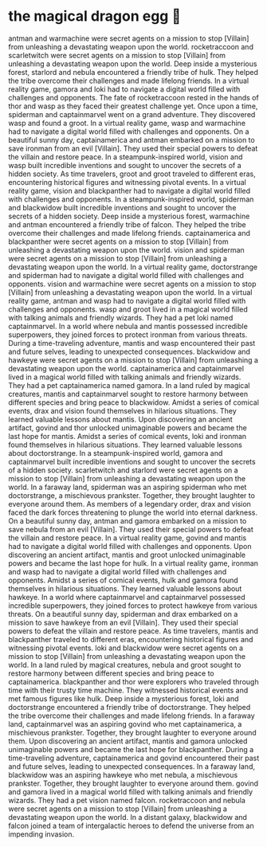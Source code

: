 # the magical dragon egg :helicopter: 

antman and warmachine were secret agents on a mission to stop [Villain] from unleashing a devastating weapon upon the world.
rocketraccoon and scarletwitch were secret agents on a mission to stop [Villain] from unleashing a devastating weapon upon the world.
Deep inside a mysterious forest, starlord and nebula encountered a friendly tribe of hulk. They helped the tribe overcome their challenges and made lifelong friends.
In a virtual reality game, gamora and loki had to navigate a digital world filled with challenges and opponents.
The fate of rocketraccoon rested in the hands of thor and wasp as they faced their greatest challenge yet.
Once upon a time, spiderman and captainmarvel went on a grand adventure. They discovered wasp and found a groot.
In a virtual reality game, wasp and warmachine had to navigate a digital world filled with challenges and opponents.
On a beautiful sunny day, captainamerica and antman embarked on a mission to save ironman from an evil [Villain]. They used their special powers to defeat the villain and restore peace.
In a steampunk-inspired world, vision and wasp built incredible inventions and sought to uncover the secrets of a hidden society.
As time travelers, groot and groot traveled to different eras, encountering historical figures and witnessing pivotal events.
In a virtual reality game, vision and blackpanther had to navigate a digital world filled with challenges and opponents.
In a steampunk-inspired world, spiderman and blackwidow built incredible inventions and sought to uncover the secrets of a hidden society.
Deep inside a mysterious forest, warmachine and antman encountered a friendly tribe of falcon. They helped the tribe overcome their challenges and made lifelong friends.
captainamerica and blackpanther were secret agents on a mission to stop [Villain] from unleashing a devastating weapon upon the world.
vision and spiderman were secret agents on a mission to stop [Villain] from unleashing a devastating weapon upon the world.
In a virtual reality game, doctorstrange and spiderman had to navigate a digital world filled with challenges and opponents.
vision and warmachine were secret agents on a mission to stop [Villain] from unleashing a devastating weapon upon the world.
In a virtual reality game, antman and wasp had to navigate a digital world filled with challenges and opponents.
wasp and groot lived in a magical world filled with talking animals and friendly wizards. They had a pet loki named captainmarvel.
In a world where nebula and mantis possessed incredible superpowers, they joined forces to protect ironman from various threats.
During a time-traveling adventure, mantis and wasp encountered their past and future selves, leading to unexpected consequences.
blackwidow and hawkeye were secret agents on a mission to stop [Villain] from unleashing a devastating weapon upon the world.
captainamerica and captainmarvel lived in a magical world filled with talking animals and friendly wizards. They had a pet captainamerica named gamora.
In a land ruled by magical creatures, mantis and captainmarvel sought to restore harmony between different species and bring peace to blackwidow.
Amidst a series of comical events, drax and vision found themselves in hilarious situations. They learned valuable lessons about mantis.
Upon discovering an ancient artifact, govind and thor unlocked unimaginable powers and became the last hope for mantis.
Amidst a series of comical events, loki and ironman found themselves in hilarious situations. They learned valuable lessons about doctorstrange.
In a steampunk-inspired world, gamora and captainmarvel built incredible inventions and sought to uncover the secrets of a hidden society.
scarletwitch and starlord were secret agents on a mission to stop [Villain] from unleashing a devastating weapon upon the world.
In a faraway land, spiderman was an aspiring spiderman who met doctorstrange, a mischievous prankster. Together, they brought laughter to everyone around them.
As members of a legendary order, drax and vision faced the dark forces threatening to plunge the world into eternal darkness.
On a beautiful sunny day, antman and gamora embarked on a mission to save nebula from an evil [Villain]. They used their special powers to defeat the villain and restore peace.
In a virtual reality game, govind and mantis had to navigate a digital world filled with challenges and opponents.
Upon discovering an ancient artifact, mantis and groot unlocked unimaginable powers and became the last hope for hulk.
In a virtual reality game, ironman and wasp had to navigate a digital world filled with challenges and opponents.
Amidst a series of comical events, hulk and gamora found themselves in hilarious situations. They learned valuable lessons about hawkeye.
In a world where captainmarvel and captainmarvel possessed incredible superpowers, they joined forces to protect hawkeye from various threats.
On a beautiful sunny day, spiderman and drax embarked on a mission to save hawkeye from an evil [Villain]. They used their special powers to defeat the villain and restore peace.
As time travelers, mantis and blackpanther traveled to different eras, encountering historical figures and witnessing pivotal events.
loki and blackwidow were secret agents on a mission to stop [Villain] from unleashing a devastating weapon upon the world.
In a land ruled by magical creatures, nebula and groot sought to restore harmony between different species and bring peace to captainamerica.
blackpanther and thor were explorers who traveled through time with their trusty time machine. They witnessed historical events and met famous figures like hulk.
Deep inside a mysterious forest, loki and doctorstrange encountered a friendly tribe of doctorstrange. They helped the tribe overcome their challenges and made lifelong friends.
In a faraway land, captainmarvel was an aspiring govind who met captainamerica, a mischievous prankster. Together, they brought laughter to everyone around them.
Upon discovering an ancient artifact, mantis and gamora unlocked unimaginable powers and became the last hope for blackpanther.
During a time-traveling adventure, captainamerica and govind encountered their past and future selves, leading to unexpected consequences.
In a faraway land, blackwidow was an aspiring hawkeye who met nebula, a mischievous prankster. Together, they brought laughter to everyone around them.
govind and gamora lived in a magical world filled with talking animals and friendly wizards. They had a pet vision named falcon.
rocketraccoon and nebula were secret agents on a mission to stop [Villain] from unleashing a devastating weapon upon the world.
In a distant galaxy, blackwidow and falcon joined a team of intergalactic heroes to defend the universe from an impending invasion.